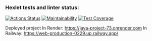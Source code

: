 ### Hexlet tests and linter status:
[![Actions Status](https://github.com/v-b-a/java-project-73/workflows/hexlet-check/badge.svg)](https://github.com/v-b-a/java-project-73/actions)
[![Maintainability](https://api.codeclimate.com/v1/badges/a9509517ff0d61ca14ef/maintainability)](https://codeclimate.com/github/v-b-a/java-project-73/maintainability)
[![Test Coverage](https://api.codeclimate.com/v1/badges/a9509517ff0d61ca14ef/test_coverage)](https://codeclimate.com/github/v-b-a/java-project-73/test_coverage)

Deployed project
In Render: https://java-project-73.onrender.com
In Railway: https://web-production-0229.up.railway.app/